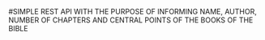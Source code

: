 #SIMPLE REST API WITH THE PURPOSE OF INFORMING NAME, AUTHOR, NUMBER OF CHAPTERS AND CENTRAL POINTS OF THE BOOKS OF THE BIBLE

